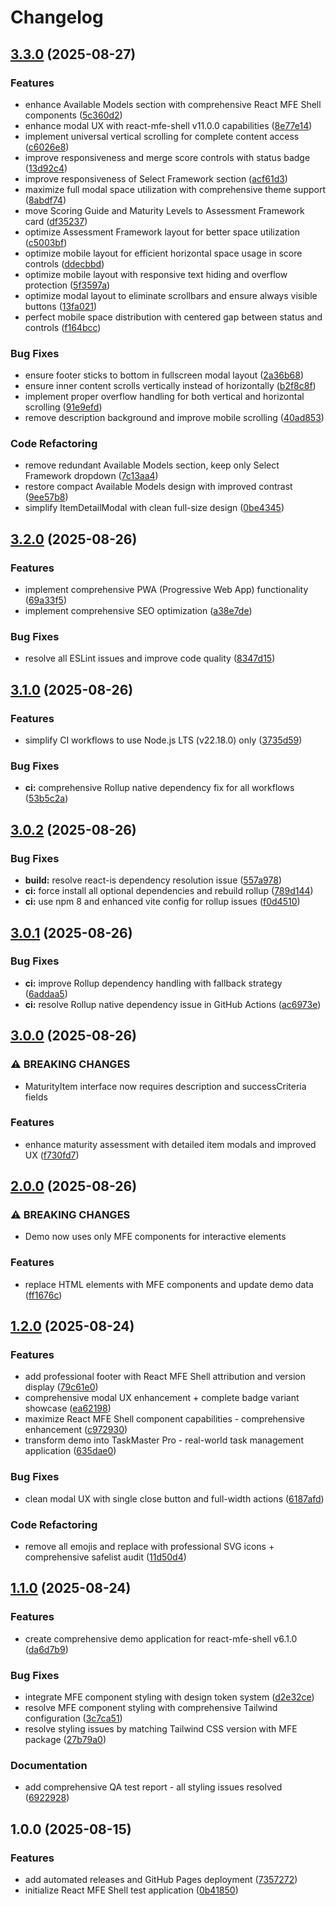 # Changelog

## [3.3.0](https://github.com/jonmatum/react-mfe-shell-demo/compare/react-mfe-shell-demo-v3.2.0...react-mfe-shell-demo-v3.3.0) (2025-08-27)


### Features

* enhance Available Models section with comprehensive React MFE Shell components ([5c360d2](https://github.com/jonmatum/react-mfe-shell-demo/commit/5c360d29723afaf25f7bd95ac369c8964f7cd6cd))
* enhance modal UX with react-mfe-shell v11.0.0 capabilities ([8e77e14](https://github.com/jonmatum/react-mfe-shell-demo/commit/8e77e142e222b52c82e8426e546dab59bc6c5cf6))
* implement universal vertical scrolling for complete content access ([c6026e8](https://github.com/jonmatum/react-mfe-shell-demo/commit/c6026e8e8e153581b41ca4cad3bc943b7df1db00))
* improve responsiveness and merge score controls with status badge ([13d92c4](https://github.com/jonmatum/react-mfe-shell-demo/commit/13d92c4f41224037c0977091a7a6c1689aa840c9))
* improve responsiveness of Select Framework section ([acf61d3](https://github.com/jonmatum/react-mfe-shell-demo/commit/acf61d30bcf12616db27f1369336c30d5e35b8c2))
* maximize full modal space utilization with comprehensive theme support ([8abdf74](https://github.com/jonmatum/react-mfe-shell-demo/commit/8abdf740625c7d45c5c6340f5a2dc31312dc43c6))
* move Scoring Guide and Maturity Levels to Assessment Framework card ([df35237](https://github.com/jonmatum/react-mfe-shell-demo/commit/df35237b3121932ab3fee19ec6420dace263040b))
* optimize Assessment Framework layout for better space utilization ([c5003bf](https://github.com/jonmatum/react-mfe-shell-demo/commit/c5003bff0442ca8d57c99f24ed991d59ac33f0db))
* optimize mobile layout for efficient horizontal space usage in score controls ([ddecbbd](https://github.com/jonmatum/react-mfe-shell-demo/commit/ddecbbd82d57c42732868efbaafc89c6901b6fc0))
* optimize mobile layout with responsive text hiding and overflow protection ([5f3597a](https://github.com/jonmatum/react-mfe-shell-demo/commit/5f3597a00dc7e4fdd8d1cf514dec6697b27de80b))
* optimize modal layout to eliminate scrollbars and ensure always visible buttons ([13fa021](https://github.com/jonmatum/react-mfe-shell-demo/commit/13fa0217e049212be9993a73d1573b6881ec1584))
* perfect mobile space distribution with centered gap between status and controls ([f164bcc](https://github.com/jonmatum/react-mfe-shell-demo/commit/f164bcc734a7f80332bf89a373223564b81bd003))


### Bug Fixes

* ensure footer sticks to bottom in fullscreen modal layout ([2a36b68](https://github.com/jonmatum/react-mfe-shell-demo/commit/2a36b6863e9d7251a790b064d3653208d1ee2508))
* ensure inner content scrolls vertically instead of horizontally ([b2f8c8f](https://github.com/jonmatum/react-mfe-shell-demo/commit/b2f8c8f6ed19ec664f9090638b7843be7a2a10a5))
* implement proper overflow handling for both vertical and horizontal scrolling ([91e9efd](https://github.com/jonmatum/react-mfe-shell-demo/commit/91e9efd9e9fbcbf3e1aa1fe007176fcbeadf8b77))
* remove description background and improve mobile scrolling ([40ad853](https://github.com/jonmatum/react-mfe-shell-demo/commit/40ad8533cd9635e4b87adf5c25d25f22c492a85e))


### Code Refactoring

* remove redundant Available Models section, keep only Select Framework dropdown ([7c13aa4](https://github.com/jonmatum/react-mfe-shell-demo/commit/7c13aa48762a039714feb59b60bb5daa3e652e71))
* restore compact Available Models design with improved contrast ([9ee57b8](https://github.com/jonmatum/react-mfe-shell-demo/commit/9ee57b8f652f21d939590460d0462c7f134a459c))
* simplify ItemDetailModal with clean full-size design ([0be4345](https://github.com/jonmatum/react-mfe-shell-demo/commit/0be43454a41990407a7b49a87fdcd35fc1831b68))

## [3.2.0](https://github.com/jonmatum/react-mfe-shell-demo/compare/react-mfe-shell-demo-v3.1.0...react-mfe-shell-demo-v3.2.0) (2025-08-26)


### Features

* implement comprehensive PWA (Progressive Web App) functionality ([69a33f5](https://github.com/jonmatum/react-mfe-shell-demo/commit/69a33f57221afcc014fe9bc7a577614d0272de1e))
* implement comprehensive SEO optimization ([a38e7de](https://github.com/jonmatum/react-mfe-shell-demo/commit/a38e7deb069f18eabb4e984ac17bfd2f57c4e937))


### Bug Fixes

* resolve all ESLint issues and improve code quality ([8347d15](https://github.com/jonmatum/react-mfe-shell-demo/commit/8347d15dd17c1e8f5079ca51c2ab5c944eb8ca58))

## [3.1.0](https://github.com/jonmatum/react-mfe-shell-demo/compare/react-mfe-shell-demo-v3.0.2...react-mfe-shell-demo-v3.1.0) (2025-08-26)


### Features

* simplify CI workflows to use Node.js LTS (v22.18.0) only ([3735d59](https://github.com/jonmatum/react-mfe-shell-demo/commit/3735d5999bd6ac20e545ba300c63f021799fefee))


### Bug Fixes

* **ci:** comprehensive Rollup native dependency fix for all workflows ([53b5c2a](https://github.com/jonmatum/react-mfe-shell-demo/commit/53b5c2a3432a86d0766d64eab83be57218c7de50))

## [3.0.2](https://github.com/jonmatum/react-mfe-shell-demo/compare/react-mfe-shell-demo-v3.0.1...react-mfe-shell-demo-v3.0.2) (2025-08-26)


### Bug Fixes

* **build:** resolve react-is dependency resolution issue ([557a978](https://github.com/jonmatum/react-mfe-shell-demo/commit/557a978bc633602e00038c0174cd014178bfeb47))
* **ci:** force install all optional dependencies and rebuild rollup ([789d144](https://github.com/jonmatum/react-mfe-shell-demo/commit/789d144f126c1cbe1e3755eb0a60c557c607a45e))
* **ci:** use npm 8 and enhanced vite config for rollup issues ([f0d4510](https://github.com/jonmatum/react-mfe-shell-demo/commit/f0d45108b827097f25ad8dc8e99c26c662e553e0))

## [3.0.1](https://github.com/jonmatum/react-mfe-shell-demo/compare/react-mfe-shell-demo-v3.0.0...react-mfe-shell-demo-v3.0.1) (2025-08-26)


### Bug Fixes

* **ci:** improve Rollup dependency handling with fallback strategy ([6addaa5](https://github.com/jonmatum/react-mfe-shell-demo/commit/6addaa5653a24e2465df13c9814c6058717c4e28))
* **ci:** resolve Rollup native dependency issue in GitHub Actions ([ac6973e](https://github.com/jonmatum/react-mfe-shell-demo/commit/ac6973e814fa4670514ee5fab4a074404352ecb2))

## [3.0.0](https://github.com/jonmatum/react-mfe-shell-demo/compare/react-mfe-shell-demo-v2.0.0...react-mfe-shell-demo-v3.0.0) (2025-08-26)


### ⚠ BREAKING CHANGES

* MaturityItem interface now requires description and successCriteria fields

### Features

* enhance maturity assessment with detailed item modals and improved UX ([f730fd7](https://github.com/jonmatum/react-mfe-shell-demo/commit/f730fd72b06cb2e47ba754d5769ba67d8a449668))

## [2.0.0](https://github.com/jonmatum/react-mfe-shell-demo/compare/react-mfe-shell-demo-v1.2.0...react-mfe-shell-demo-v2.0.0) (2025-08-26)


### ⚠ BREAKING CHANGES

* Demo now uses only MFE components for interactive elements

### Features

* replace HTML elements with MFE components and update demo data ([ff1676c](https://github.com/jonmatum/react-mfe-shell-demo/commit/ff1676c73701cf35263b934e626637973b4bad34))

## [1.2.0](https://github.com/jonmatum/react-mfe-shell-demo/compare/react-mfe-shell-demo-v1.1.0...react-mfe-shell-demo-v1.2.0) (2025-08-24)


### Features

* add professional footer with React MFE Shell attribution and version display ([79c61e0](https://github.com/jonmatum/react-mfe-shell-demo/commit/79c61e0326decb5fd6ada8d36d0d9379c6f365dc))
* comprehensive modal UX enhancement + complete badge variant showcase ([ea62198](https://github.com/jonmatum/react-mfe-shell-demo/commit/ea62198aaa0066332cd54c7db0a905f939bf5fae))
* maximize React MFE Shell component capabilities - comprehensive enhancement ([c972930](https://github.com/jonmatum/react-mfe-shell-demo/commit/c9729308f7be52cd2abaf36b5b3baa0713bf90c2))
* transform demo into TaskMaster Pro - real-world task management application ([635dae0](https://github.com/jonmatum/react-mfe-shell-demo/commit/635dae0e5bfeba78ece0746133b51773944f3de5))


### Bug Fixes

* clean modal UX with single close button and full-width actions ([6187afd](https://github.com/jonmatum/react-mfe-shell-demo/commit/6187afd10c4e5b94704ee5910d1ce273a1916fa8))


### Code Refactoring

* remove all emojis and replace with professional SVG icons + comprehensive safelist audit ([11d50d4](https://github.com/jonmatum/react-mfe-shell-demo/commit/11d50d4c8519bbd5e72ec50c9fc5cd7f570fea81))

## [1.1.0](https://github.com/jonmatum/react-mfe-shell-demo/compare/react-mfe-shell-demo-v1.0.0...react-mfe-shell-demo-v1.1.0) (2025-08-24)


### Features

* create comprehensive demo application for react-mfe-shell v6.1.0 ([da6d7b9](https://github.com/jonmatum/react-mfe-shell-demo/commit/da6d7b90a7cd482e64356126239f2cac9f6e2cc7))


### Bug Fixes

* integrate MFE component styling with design token system ([d2e32ce](https://github.com/jonmatum/react-mfe-shell-demo/commit/d2e32ce8464486ddc163d059a2220122dd47fd37))
* resolve MFE component styling with comprehensive Tailwind configuration ([3c7ca51](https://github.com/jonmatum/react-mfe-shell-demo/commit/3c7ca51744f23e7f198963e2b2bcbcfd3468bddd))
* resolve styling issues by matching Tailwind CSS version with MFE package ([27b79a0](https://github.com/jonmatum/react-mfe-shell-demo/commit/27b79a026dea508c5a7943d58205b733405f0312))


### Documentation

* add comprehensive QA test report - all styling issues resolved ([6922928](https://github.com/jonmatum/react-mfe-shell-demo/commit/6922928fe6649bdcf2b289a579b41c21048142c8))

## 1.0.0 (2025-08-15)


### Features

* add automated releases and GitHub Pages deployment ([7357272](https://github.com/jonmatum/react-mfe-shell-demo/commit/7357272f0052b9dc6f9c1929b0525c339464031d))
* initialize React MFE Shell test application ([0b41850](https://github.com/jonmatum/react-mfe-shell-demo/commit/0b41850620218c88b166b73a7c83b4ad5184809a))
